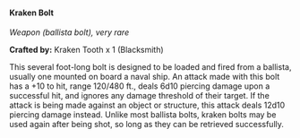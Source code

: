 #### Kraken Bolt
_Weapon (ballista bolt), very rare_

**Crafted by:** Kraken Tooth x 1 (Blacksmith)

This several foot-long bolt is designed to be loaded and fired from a ballista, usually one mounted on board a naval ship. An attack made with this bolt has a +10 to hit, range 120/480 ft., deals 6d10 piercing damage upon a successful hit, and ignores any damage threshold of their target. If the attack is being made against an object or structure, this attack deals 12d10 piercing damage instead. Unlike most ballista bolts, kraken bolts may be used again after being shot, so long as they can be retrieved successfully.